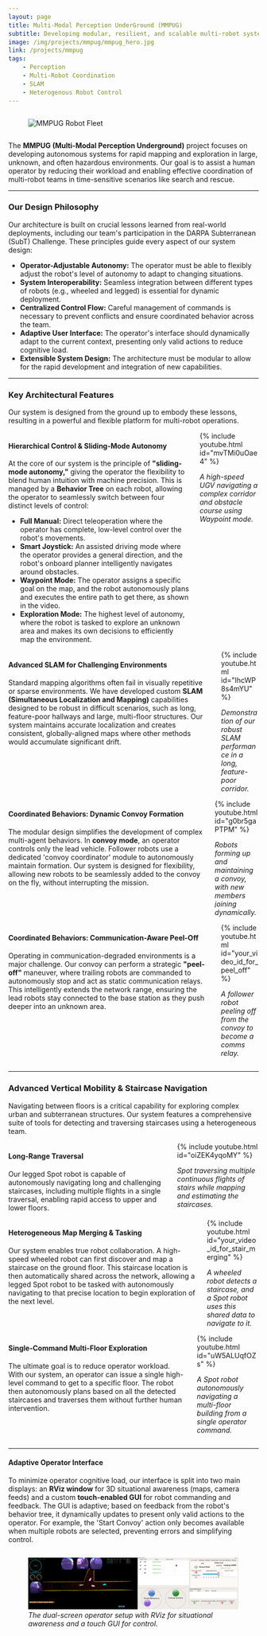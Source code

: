 ```yaml
---
layout: page
title: Multi-Modal Perception UnderGround (MMPUG)
subtitle: Developing modular, resilient, and scalable multi-robot systems for real-world field applications
image: /img/projects/mmpug/mmpug_hero.jpg
link: /projects/mmpug
tags: 
    - Perception
    - Multi-Robot Coordination
    - SLAM
    - Heterogenous Robot Control
---
```


<div class="columns is-centered">
    <div class="column is-three-fifths">
        <figure class="image">
            <img src="{{ page.image }}" alt="MMPUG Robot Fleet">
        </figure>
    </div>
</div>


<div class="content">
  <p>The <strong>MMPUG (Multi-Modal Perception Underground)</strong> project focuses on developing autonomous systems for rapid mapping and exploration in large, unknown, and often hazardous environments. Our goal is to assist a human operator by reducing their workload and enabling effective coordination of multi-robot teams in time-sensitive scenarios like search and rescue.</p>
</div>

<hr>

### Our Design Philosophy
Our architecture is built on crucial lessons learned from real-world deployments, including our team's participation in the DARPA Subterranean (SubT) Challenge. These principles guide every aspect of our system design:
* **Operator-Adjustable Autonomy:** The operator must be able to flexibly adjust the robot's level of autonomy to adapt to changing situations.
* **System Interoperability:** Seamless integration between different types of robots (e.g., wheeled and legged) is essential for dynamic deployment.
* **Centralized Control Flow:** Careful management of commands is necessary to prevent conflicts and ensure coordinated behavior across the team.
* **Adaptive User Interface:** The operator's interface should dynamically adapt to the current context, presenting only valid actions to reduce cognitive load.
* **Extensible System Design:** The architecture must be modular to allow for the rapid development and integration of new capabilities.

<hr>

### Key Architectural Features

Our system is designed from the ground up to embody these lessons, resulting in a powerful and flexible platform for multi-robot operations.

<div class="block">
<div class="columns is-vcentered">
  <div class="column is-6">
    <div class="content">
      <h4>Hierarchical Control & Sliding-Mode Autonomy</h4>
      <p>At the core of our system is the principle of <strong>"sliding-mode autonomy,"</strong> giving the operator the flexibility to blend human intuition with machine precision. This is managed by a <strong>Behavior Tree</strong> on each robot, allowing the operator to seamlessly switch between four distinct levels of control:</p>
      <ul>
        <li><b>Full Manual:</b> Direct teleoperation where the operator has complete, low-level control over the robot's movements.</li>
        <li><b>Smart Joystick:</b> An assisted driving mode where the operator provides a general direction, and the robot's onboard planner intelligently navigates around obstacles.</li>
        <li><b>Waypoint Mode:</b> The operator assigns a specific goal on the map, and the robot autonomously plans and executes the entire path to get there, as shown in the video.</li>
        <li><b>Exploration Mode:</b> The highest level of autonomy, where the robot is tasked to explore an unknown area and makes its own decisions to efficiently map the environment.</li>
      </ul>
    </div>
  </div>
  <div class="column is-6">
    {% include youtube.html id="mvTMi0uOae4" %}
    <p class="has-text-centered is-size-7"><em>A high-speed UGV navigating a complex corridor and obstacle course using Waypoint mode.</em></p>
  </div>
</div>
</div>

<div class="block">
<div class="columns is-vcentered is-flex-direction-row-reverse">
    <div class="column is-6">
        <div class="content">
            <h4>Advanced SLAM for Challenging Environments</h4>
            <p>Standard mapping algorithms often fail in visually repetitive or sparse environments. We have developed custom <strong>SLAM (Simultaneous Localization and Mapping)</strong> capabilities designed to be robust in difficult scenarios, such as long, feature-poor hallways and large, multi-floor structures. Our system maintains accurate localization and creates consistent, globally-aligned maps where other methods would accumulate significant drift.</p>
        </div>
    </div>
    <div class="column is-6">
        {% include youtube.html id="IhcWP8s4mYU" %}
        <p class="has-text-centered is-size-7"><em>Demonstration of our robust SLAM performance in a long, feature-poor corridor.</em></p>
    </div>
</div>
</div>

<div class="block">
<div class="columns is-vcentered">
  <div class="column is-6">
    <div class="content">
      <h4>Coordinated Behaviors: Dynamic Convoy Formation</h4>
      <p>The modular design simplifies the development of complex multi-agent behaviors. In <strong>convoy mode</strong>, an operator controls only the lead vehicle. Follower robots use a dedicated 'convoy coordinator' module to autonomously maintain formation. Our system is designed for flexibility, allowing new robots to be seamlessly added to the convoy on the fly, without interrupting the mission.</p>
    </div>
  </div>
  <div class="column is-6">
    {% include youtube.html id="g0br5gaPTPM" %}
    <p class="has-text-centered is-size-7"><em>Robots forming up and maintaining a convoy, with new members joining dynamically.</em></p>
  </div>
</div>
</div>

<div class="block">
<div class="columns is-vcentered is-flex-direction-row-reverse">
  <div class="column is-6">
    <div class="content">
        <h4>Coordinated Behaviors: Communication-Aware Peel-Off</h4>
        <p>Operating in communication-degraded environments is a major challenge. Our convoy can perform a strategic <strong>"peel-off"</strong> maneuver, where trailing robots are commanded to autonomously stop and act as static communication relays. This intelligently extends the network range, ensuring the lead robots stay connected to the base station as they push deeper into an unknown area.</p>
    </div>
  </div>
  <div class="column is-6">
    {% include youtube.html id="your_video_id_for_peel_off" %}
    <p class="has-text-centered is-size-7"><em>A follower robot peeling off from the convoy to become a comms relay.</em></p>
  </div>
</div>
</div>

<hr>

### Advanced Vertical Mobility & Staircase Navigation

Navigating between floors is a critical capability for exploring complex urban and subterranean structures. Our system features a comprehensive suite of tools for detecting and traversing staircases using a heterogeneous team.

<div class="block">
<div class="columns is-vcentered">
  <div class="column is-6">
    <div class="content">
        <h4>Long-Range Traversal</h4>
        <p>Our legged Spot robot is capable of autonomously navigating long and challenging staircases, including multiple flights in a single traversal, enabling rapid access to upper and lower floors.</p>
    </div>
  </div>
  <div class="column is-6">
    {% include youtube.html id="oiZEK4yqoMY" %}
    <p class="has-text-centered is-size-7"><em>Spot traversing multiple continuous flights of stairs while mapping and estimating the staircases.</em></p>
  </div>
</div>
</div>

<div class="block">
<div class="columns is-vcentered is-flex-direction-row-reverse">
  <div class="column is-6">
    <div class="content">
        <h4>Heterogeneous Map Merging & Tasking</h4>
        <p>Our system enables true robot collaboration. A high-speed wheeled robot can first discover and map a staircase on the ground floor. This staircase location is then automatically shared across the network, allowing a legged Spot robot to be tasked with autonomously navigating to that precise location to begin exploration of the next level.</p>
    </div>
  </div>
  <div class="column is-6">
    {% include youtube.html id="your_video_id_for_stair_merging" %}
    <p class="has-text-centered is-size-7"><em>A wheeled robot detects a staircase, and a Spot robot uses this shared data to navigate to it.</em></p>
  </div>
</div>
</div>

<div class="block">
<div class="columns is-vcentered">
  <div class="column is-6">
    <div class="content">
        <h4>Single-Command Multi-Floor Exploration</h4>
        <p>The ultimate goal is to reduce operator workload. With our system, an operator can issue a single high-level command to get to a specific floor. The robot then autonomously plans based on all the detected staircases and traverses them without further human intervention.</p>
    </div>
  </div>
  <div class="column is-6">
    {% include youtube.html id="uW5ALUqfOZs" %}
    <p class="has-text-centered is-size-7"><em>A Spot robot autonomously navigating a multi-floor building from a single operator command.</em></p>
  </div>
</div>
</div>

<hr> 

<div class="block">
  <div class="content">
      <h4>Adaptive Operator Interface</h4>
      <p>To minimize operator cognitive load, our interface is split into two main displays: an <strong>RViz window</strong> for 3D situational awareness (maps, camera feeds) and a custom <strong>touch-enabled GUI</strong> for robot commanding and feedback. The GUI is adaptive; based on feedback from the robot's behavior tree, it dynamically updates to present only valid actions to the operator. For example, the 'Start Convoy' action only becomes available when multiple robots are selected, preventing errors and simplifying control.</p>
      <div class="columns is-centered">
          <div class="column is-three-fifths">
              <figure class="image">
                  <img src="/img/projects/mmpug/operator_interface.jpg" alt="MMPUG Operator Interface">
                   <figcaption class="has-text-centered is-size-7"><em>The dual-screen operator setup with RViz for situational awareness and a touch GUI for control.</em></figcaption>
              </figure>
          </div>
      </div>
  </div>
</div>